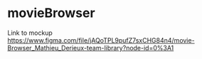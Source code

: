 # movieBrowser
Link to mockup https://www.figma.com/file/jAQoTPL9pufZ7sxCHG84n4/movie-Browser_Mathieu_Derieux-team-library?node-id=0%3A1
